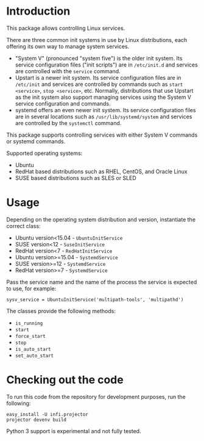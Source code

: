 Introduction
============

This package allows controlling Linux services.

There are three common init systems in use by Linux distributions, each
offering its own way to manage system services.
* "System V" (pronounced "system five") is the older init system.
Its service configuration files ("init scripts") are in `/etc/init.d` and
services are controlled with the `service` command.
* Upstart is a newer init system. Its service configuration files are in
`/etc/init` and services are controlled by commands such as `start <service>`,
`stop <service>`, etc. Normally, distributions that use Upstart as the init
system also support managing services using the System V service configuration
and commands.
* systemd offers an even newer init system. Its service configuration files
are in several locations such as `/usr/lib/systemd/system` and services are
controlled by the `systemctl` command.

This package supports controlling services with either System V commands or
systemd commands.

Supported operating systems:

* Ubuntu
* RedHat based distributions such as RHEL, CentOS, and Oracle Linux
* SUSE based distributions such as SLES or SLED

Usage
=====
Depending on the operating system distribution and version, instantiate
the correct class:

* Ubuntu version<15.04 - `UbuntuInitService`
* SUSE version<12 - `SuseInitService`
* RedHat version<7 - `RedHatInitService`
* Ubuntu version>=15.04 - `SystemdService`
* SUSE version>=12 - `SystemdService`
* RedHat version>=7 - `SystemdService`

Pass the service name and the name of the process the service is expected
to use, for example:

    sysv_service = UbuntuInitService('multipath-tools', 'multipathd')

The classes provide the following methods:

* `is_running`
* `start`
* `force_start`
* `stop`
* `is_auto_start`
* `set_auto_start`

Checking out the code
=====================

To run this code from the repository for development purposes, run the following:

    easy_install -U infi.projector
    projector devenv build

Python 3 support is experimental and not fully tested.
